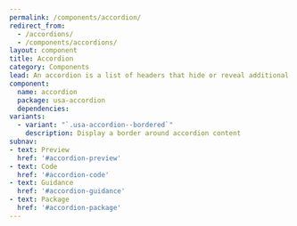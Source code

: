```yaml
---
permalink: /components/accordion/
redirect_from:
  - /accordions/
  - /components/accordions/
layout: component
title: Accordion
category: Components
lead: An accordion is a list of headers that hide or reveal additional content when selected.
component:
  name: accordion
  package: usa-accordion
  dependencies:
variants:
  - variant: "`.usa-accordion--bordered`"
    description: Display a border around accordion content
subnav:
- text: Preview
  href: '#accordion-preview'
- text: Code
  href: '#accordion-code'
- text: Guidance
  href: '#accordion-guidance'
- text: Package
  href: '#accordion-package'
---
```

